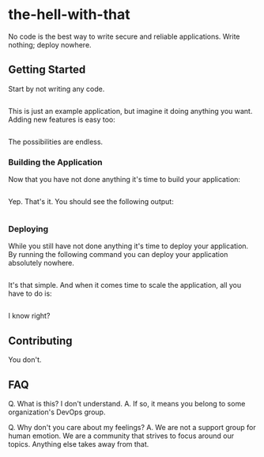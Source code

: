 # the-hell-with-that

No code is the best way to write secure and reliable applications. Write nothing; deploy nowhere.

## Getting Started

Start by not writing any code.

```

```

This is just an example application, but imagine it doing anything you want. Adding new features is easy too:

```

```

The possibilities are endless.

### Building the Application

Now that you have not done anything it's time to build your application:

```

```

Yep. That's it. You should see the following output:

```

```

### Deploying

While you still have not done anything it's time to deploy your application. By running the following command you can deploy your application absolutely nowhere.

```

```

It's that simple. And when it comes time to scale the application, all you have to do is:

```

```

I know right?

## Contributing

You don't.

## FAQ

Q. What is this? I don't understand.
A. If so, it means you belong to some organization's DevOps group.

Q. Why don't you care about my feelings?
A. We are not a support group for human emotion. We are a community that strives to focus around our topics. Anything else takes away from that.
